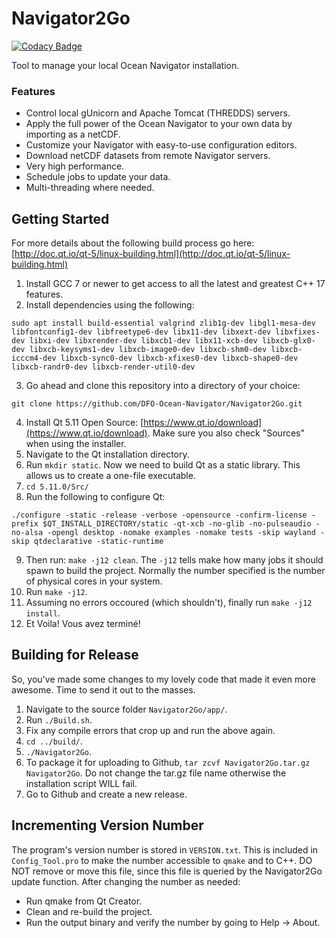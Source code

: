 # Navigator2Go

[![Codacy Badge](https://api.codacy.com/project/badge/Grade/32d9cc8cd9784783afc17c4e9bd3490e)](https://www.codacy.com/app/htmlboss/Ocean-Navigator-Config-Tool?utm_source=github.com&amp;utm_medium=referral&amp;utm_content=DFO-Ocean-Navigator/Ocean-Navigator-Config-Tool&amp;utm_campaign=Badge_Grade)

Tool to manage your local Ocean Navigator installation.

### Features
* Control local gUnicorn and Apache Tomcat (THREDDS) servers.
* Apply the full power of the Ocean Navigator to your own data by importing as a netCDF.
* Customize your Navigator with easy-to-use configuration editors.
* Download netCDF datasets from remote Navigator servers.
* Very high performance.
* Schedule jobs to update your data.
* Multi-threading where needed.

## Getting Started

For more details about the following build process go here: [http://doc.qt.io/qt-5/linux-building.html](http://doc.qt.io/qt-5/linux-building.html)

1. Install GCC 7 or newer to get access to all the latest and greatest C++ 17 features.
2. Install dependencies using the following:
```shell
sudo apt install build-essential valgrind zlib1g-dev libgl1-mesa-dev libfontconfig1-dev libfreetype6-dev libx11-dev libxext-dev libxfixes-dev libxi-dev libxrender-dev libxcb1-dev libx11-xcb-dev libxcb-glx0-dev libxcb-keysyms1-dev libxcb-image0-dev libxcb-shm0-dev libxcb-icccm4-dev libxcb-sync0-dev libxcb-xfixes0-dev libxcb-shape0-dev libxcb-randr0-dev libxcb-render-util0-dev
```
3. Go ahead and clone this repository into a directory of your choice:
```shell
git clone https://github.com/DFO-Ocean-Navigator/Navigator2Go.git
```
4. Install Qt 5.11 Open Source: [https://www.qt.io/download](https://www.qt.io/download). Make sure you also check "Sources" when using the installer.
5. Navigate to the Qt installation directory.
6. Run `mkdir static`. Now we need to build Qt as a static library. This allows us to create a one-file executable.
7. `cd 5.11.0/Src/`
8. Run the following to configure Qt:
```shell
./configure -static -release -verbose -opensource -confirm-license -prefix $QT_INSTALL_DIRECTORY/static -qt-xcb -no-glib -no-pulseaudio -no-alsa -opengl desktop -nomake examples -nomake tests -skip wayland -skip qtdeclarative -static-runtime
```
9. Then run: `make -j12 clean`. The `-j12` tells make how many jobs it should spawn to build the project. Normally the number specified is the number of physical cores in your system.
10. Run `make -j12`.
11. Assuming no errors occoured (which shouldn't), finally run `make -j12 install`.
12. Et Voila! Vous avez terminé!

## Building for Release
So, you've made some changes to my lovely code that made it even more awesome. Time to send it out to the masses.
1. Navigate to the source folder `Navigator2Go/app/`.
2. Run `./Build.sh`.
3. Fix any compile errors that crop up and run the above again.
4. `cd ../build/`.
5. `./Navigator2Go`.
6. To package it for uploading to Github, `tar zcvf Navigator2Go.tar.gz Navigator2Go`. Do not change the tar.gz file name otherwise the installation script WILL fail.
7. Go to Github and create a new release.

## Incrementing Version Number
The program's version number is stored in `VERSION.txt`. This is included in `Config_Tool.pro` to make the number accessible to `qmake` and to C++.
DO NOT remove or move this file, since this file is queried by the Navigator2Go update function.
After changing the number as needed:
* Run qmake from Qt Creator.
* Clean and re-build the project.
* Run the output binary and verify the number by going to Help -> About.
